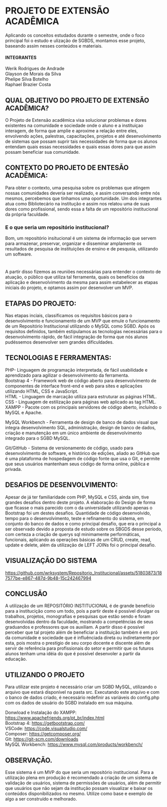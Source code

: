 # PROJETO DE EXTENSÃO ACADÊMICA
Aplicando os conceitos estudados durante o semestre, onde o foco principal foi o estudo e ulização de SGBDS, montamos esse projeto, baseando assim nesses conteúdos e materiais.

#### INTEGRANTES
Werik Rodrigues de Andrade</br>
Glayson de Morais da Silva</br>
Phelipe Silva Botelho</br>
Raphael Brazier Costa</br>

## QUAL OBJETIVO DO PROJETO DE EXTENSÃO ACADÊMICA?

O Projeto de Extensão acadêmica visa solucionar problemas e dores existentes na comunidade e sociedade onde o aluno e a instituiçao interagem, de forma que amplie e aproxime a relação entre eles, envolvendo ações, palestras, capacitações, projetos e até desenvolvimento de sistemas que possam suprir tais necessidades de forma que os alunos entendam quais essas necessidades e quais essas dores para que assim possam beneficiar sua comunidade.

## CONTEXTO DO PROJETO DE ENTESÃO ACADÊMICA:

Para obter o contexto, uma pesquisa sobre os problemas que atingem nossas comunidades deveria ser realizado, e assim conversando entre nós mesmos, percebemos que tinhamos uma oportunidade. Um dos integrantes atua como Bibliotecário na institução e assim nos relatou uma de suas dores como profissional, sendo essa a falta de um repositório institucional da própria faculdade.

### E o que seria um repositório institucional?

Bom, um repositório insitucional é um sistema de informação que servem para armazenar, preservar, organizar e disseminar amplamente os resultados de pesquisa de instituições de ensino e de pesqusia, utilizando um software.

#

A partir disso fizemos as reuniões necessárias para entender o contexto de atuação, o público que utiliza tal ferramenta, quais os benefícios da aplicação e desenvolvimento da mesma para assim estabelecer as etapas iniciais do projeto, e optamos assim por desenvolver um MVP.

## ETAPAS DO PROJETO:
Nas etapas inciais, classificamos os requisitos básicos para o desenvolvimento e funcionamento de um MVP que emule o funcionamento de um Repositório Institucional utilizando o MySQL como SGBD. Após os requisitos definidos, também estipulamos as tecnologias necessárias para o desenvolvimento rápido, de fácil integração de forma que nós alunos pudéssemos desenvolver sem grandes dificuldades.

## TECNOLOGIAS E FERRAMENTAS:

PHP- Linguagem de programação interpretada, de fácil usabilidade e aprendizado para agilizar o desenvolvimento da ferramenta.</br>
Bootstrap 4 - Framework web de código aberto para desenvolvimento de componentes de interface front-end e web para sites e aplicações utilizando HTML, CSS e JavaScript.</br>
HTML - Linguagem de marcação utiliza para estruturar as páginas HTML.</br>
CSS - Linguagem de estilização para páginas web aplicado as tag HTML.</br>
XAMPP - Pacote com os principais servidores de código aberto, incluíndo o MySQL e Apache.</br>

MySQL Workbench - Ferramenta de design de banco de dados visual que integra desenvolvimento SQL, administração, design de banco de dados, criação e manutenção em um único ambiente de desenvolvimento integrado para o SGBD MySQL.</br>

Git/GitHub - Sistema de versionamento de código, usado para desenvolvimento de software, e histórico de edições, aliado ao GitHub que é uma plataforma de hospedagem de código fonte que usa o Git, e permite que seus usuários mantenham seus código de forma online, pública e privada.

## DESAFIOS DE DESENVOLVIMENTO:
Apesar de já ter familiaridade com PHP, MySQL e CSS, ainda sim, tive grandes desafios dentro deste projeto. A elaboração do Design de forma que ficasse o mais parecido com o da universidade utilizando apenas o Bootstrap foi um destes desafios. Quantidade de código desenvolvido, tempo para o desenvolvimento, teste e refinamento do sistema, em conjunto do banco de dados e como principal desafio, que era o principal a ser observado devido a proposta de estudo sobre os SBGDS desse período, com certeza a criação de querys sql minimamente performáticas, funcionais, aplicando as operações básicas de um CRUD, create, read, update e delete, além da utilização de LEFT JOINs foi o principal desafio.

## VISUALIZAÇÃO DO SISTEMA 
https://github.com/wrksystem/Repositorio_Institucional/assets/51803873/187577be-e867-487d-9b48-15c242467994

## CONCLUSÃO
A utilização de um REPOSITÓRIO INSTITUCIONAL é de grande benefício para a institucição como um todo, pois a partir deste é possível divulgar os trabalhos, projetos, monografias e pesquisas que estão sendo e foram desenvolvidas dentro da faculdade, mostrando a competências de seus graduandos e professores que os auxiliam. A partir disso é possível perceber que tal projeto além de beneficiar a instituição também é em pró da comunidade e sociedade que é influênciada direta ou indiretamente por esta, pois mostra o prestígio de seu corpo docente e discente além de servir de referência para profissionais do setor e permitir que os futuros alunos tenham uma idéia do que é possível desenvoler a partir da educação.


## UTILIZANDO O PROJETO

Para utilizar este projeto é necessário criar um SGBD MySQL, utilizando o arquivo que estará disponível na pasta src. Executando este arquivo e com o banco de dados criado, é necessário redefinir as variáveis do config.php com os dados de usuário do SGBD instalado em sua máquina.

Donwload e Instalação do XAMPP: https://www.apachefriends.org/pt_br/index.html</br>
Bootstrap 4: https://getbootstrap.com/</br>
VSCode: https://code.visualstudio.com/</br>
Composer: https://getcomposer.org/</br>
Git: https://git-scm.com/downloads</br>
MySQL Workbench: https://www.mysql.com/products/workbench/</br>

## OBSERVAÇÃO.
Esse sistema é um MVP do que seria um repositório institucional. Para a utilização plena em produção é recomendado a criação de um sistema de validação de usuários, sistema de permissões de usuários, além de permitir que usuários que não sejam da institução possam visualizar e baixar os conteúdos disponibilizados no mesmo. Utilize como base e exemplo de algo a ser construído e melhorado.


















